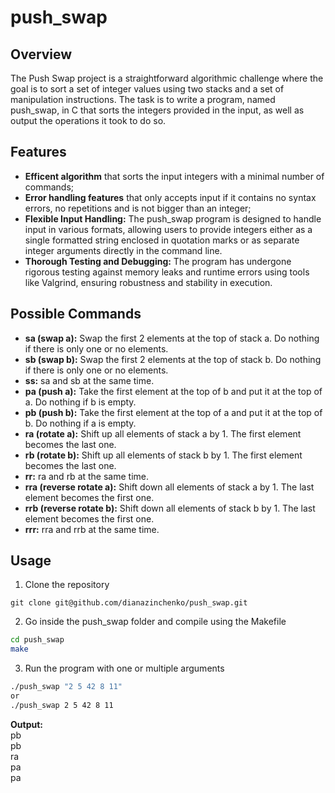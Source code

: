 # push_swap
## Overview
The Push Swap project is a straightforward algorithmic challenge where the goal is to sort a set of integer values using two stacks and a set of manipulation instructions. The task is to write a program, named push_swap, in C that sorts the integers provided in the input, as well as output the operations it took to do so.

## Features
- **Efficent algorithm** that sorts the input integers with a minimal number of commands;
- **Error handling features** that only accepts input if it contains no syntax errors, no repetitions and is not bigger than an integer;
- **Flexible Input Handling:** The push_swap program is designed to handle input in various formats, allowing users to provide integers either as a single formatted string enclosed in quotation marks or as separate integer arguments directly in the command line. 
- **Thorough Testing and Debugging:** The program has undergone rigorous testing against memory leaks and runtime errors using tools like Valgrind, ensuring robustness and stability in execution.

## Possible Commands
- **sa (swap a):** Swap the first 2 elements at the top of stack a. Do nothing if there is only one or no elements.
- **sb (swap b):** Swap the first 2 elements at the top of stack b. Do nothing if there is only one or no elements.
- **ss:** sa and sb at the same time.
- **pa (push a):** Take the first element at the top of b and put it at the top of a.
Do nothing if b is empty.
- **pb (push b):** Take the first element at the top of a and put it at the top of b.
Do nothing if a is empty.
- **ra (rotate a):** Shift up all elements of stack a by 1.
The first element becomes the last one.
- **rb (rotate b):** Shift up all elements of stack b by 1. The first element becomes the last one.
- **rr:** ra and rb at the same time.
- **rra (reverse rotate a):** Shift down all elements of stack a by 1.
The last element becomes the first one.
- **rrb (reverse rotate b):** Shift down all elements of stack b by 1. The last element becomes the first one.
- **rrr:** rra and rrb at the same time.

## Usage
1. Clone the repository
```
git clone git@github.com/dianazinchenko/push_swap.git
```
2. Go inside the push_swap folder and compile using the Makefile
```bash
cd push_swap
make
```
3. Run the program with one or multiple arguments
```bash
./push_swap "2 5 42 8 11"
or
./push_swap 2 5 42 8 11
```
**Output:**</br>
pb</br>
pb</br>
ra</br>
pa</br>
pa
